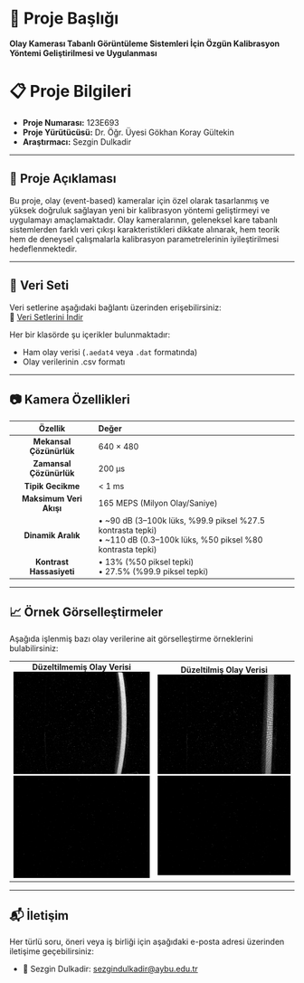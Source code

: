 # 📌 Proje Başlığı
**Olay Kamerası Tabanlı Görüntüleme Sistemleri İçin Özgün Kalibrasyon Yöntemi Geliştirilmesi ve Uygulanması**

# 📋 Proje Bilgileri
- **Proje Numarası:** 123E693
- **Proje Yürütücüsü:** Dr. Öğr. Üyesi Gökhan Koray Gültekin
- **Araştırmacı:** Sezgin Dulkadir

---

## 📖 Proje Açıklaması
Bu proje, olay (event-based) kameralar için özel olarak tasarlanmış ve yüksek doğruluk sağlayan yeni bir kalibrasyon yöntemi geliştirmeyi ve uygulamayı amaçlamaktadır. Olay kameralarının, geleneksel kare tabanlı sistemlerden farklı veri çıkışı karakteristikleri dikkate alınarak, hem teorik hem de deneysel çalışmalarla kalibrasyon parametrelerinin iyileştirilmesi hedeflenmektedir.

---

## 📂 Veri Seti
Veri setlerine aşağıdaki bağlantı üzerinden erişebilirsiniz:  
🔗 [Veri Setlerini İndir](https://drive.google.com/drive/folders/1UI78qbMayOxV4bkA0Hq4Af9HcJOcHPHj)

Her bir klasörde şu içerikler bulunmaktadır:
- Ham olay verisi (`.aedat4` veya `.dat` formatında)
- Olay verilerinin .csv formatı

---

## 📷 Kamera Özellikleri
| Özellik                | Değer                                                                                                                                   |
|:----------------------:|:-----------------------------------------------------------------------------------------------------------------------------------------|
| **Mekansal Çözünürlük** | 640 × 480                                                                                                                               |
| **Zamansal Çözünürlük** | 200 µs                                                                                                                                   |
| **Tipik Gecikme**       | < 1 ms                                                                                                                                  |
| **Maksimum Veri Akışı** | 165 MEPS (Milyon Olay/Saniye)                                                                                                           |
| **Dinamik Aralık**      | • ~90 dB (3–100k lüks, %99.9 piksel %27.5 kontrasta tepki)  <br> • ~110 dB (0.3–100k lüks, %50 piksel %80 kontrasta tepki) |
| **Kontrast Hassasiyeti**| • 13% (%50 piksel tepki)  <br> • 27.5% (%99.9 piksel tepki)                                                               |

---

## 📈 Örnek Görselleştirmeler
Aşağıda işlenmiş bazı olay verilerine ait görselleştirme örneklerini bulabilirsiniz:

<table>
  <tr>
    <td align="center">
      <strong>Düzeltilmemiş Olay Verisi</strong><br>
      <img src="Görüntüler./Düzeltilmemiş_Olay_Verisi.png" width="300" alt="Düzeltilmemiş Kare"/><br>
      <img src="Görüntüler./Düzeltilmemiş_Olay_Verisi.gif" width="300" alt="Düzeltilmemiş GIF"/>
    </td>
    <td align="center">
      <strong>Düzeltilmiş Olay Verisi</strong><br>
      <img src="Görüntüler./Düzeltilmiş_Olay_Verisi.png" width="300" alt="Düzeltilmiş Kare"/><br>
      <img src="Görüntüler./Düzeltilmiş_Olay_Verisi.gif" width="300" alt="Düzeltilmiş GIF"/>
    </td>
  </tr>
</table>



---
## 📬 İletişim

Her türlü soru, öneri veya iş birliği için aşağıdaki e-posta adresi üzerinden iletişime geçebilirsiniz:

- 📧 Sezgin Dulkadir: [sezgindulkadir@aybu.edu.tr](mailto:sezgindulkadir@aybu.edu.tr)

